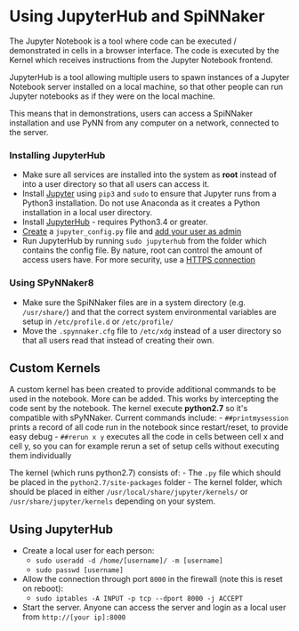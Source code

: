 # Using JupyterHub and SpiNNaker
The Jupyter Notebook is a tool where code can be executed / demonstrated in cells in a browser interface. The code is executed by the Kernel which receives instructions from the Jupyter Notebook frontend.

JupyterHub is a tool allowing multiple users to spawn instances of a Jupyter Notebook server installed on a local machine, so that other people can run Jupyter notebooks as if they were on the local machine.

This means that in demonstrations, users can access a SpiNNaker installation and use PyNN from any computer on a network, connected to the server.

### Installing JupyterHub
- Make sure all services are installed into the system as **root** instead of into a user directory so that all users can access it.
- Install [Jupyter](http://jupyter.org/install.html) using `pip3` and `sudo` to ensure that Jupyter runs from a Python3 installation. Do not use Anaconda as it creates a Python installation in a local user directory.
- Install [JupyterHub](https://jupyterhub.readthedocs.io/en/latest/) - requires Python3.4 or greater.
- [Create](https://jupyterhub.readthedocs.io/en/latest/config-basics.html) a `jupyter_config.py` file and [add your user as admin](https://jupyterhub.readthedocs.io/en/latest/authenticators-users-basics.html)
- Run JupyterHub by running `sudo jupyterhub` from the folder which contains the config file.
By nature, root can control the amount of access users have. For more security, use a [HTTPS connection](https://jupyterhub.readthedocs.io/en/latest/security-basics.html)

### Using SPyNNaker8
- Make sure the SpiNNaker files are in a system directory (e.g. `/usr/share/`) and that the correct system environmental variables are setup in `/etc/profile.d` or `/etc/profile/`
- Move the `.spynnaker.cfg` file to `/etc/xdg` instead of a user directory so that all users read that instead of creating their own.

## Custom Kernels
A custom kernel has been created to provide additional commands to be used in the notebook. More can be added. This works by intercepting the code sent by the notebook. The kernel execute **python2.7** so it's compatible with sPyNNaker.
Current commands include:
    - `##printmysession` prints a record of all code run in the notebook since restart/reset, to provide easy debug
    - `##rerun x y` executes all the code in cells between cell x and cell y, so you can for example rerun a set of setup cells without executing them individually

The kernel (which runs python2.7) consists of:
    - The `.py` file which should be placed in the `python2.7/site-packages` folder
    - The kernel folder, which should be placed in either `/usr/local/share/jupyter/kernels/` or `/usr/share/jupyter/kernels` depending on your system.

## Using JupyterHub
- Create a local user for each person:
    - `sudo useradd -d /home/[username]/ -m [username]`
    - `sudo passwd [username]`
- Allow the connection through port `8000` in the firewall (note this is reset on reboot):
    - `sudo iptables -A INPUT -p tcp --dport 8000 -j ACCEPT`
- Start the server. Anyone can access the server and login as a local user from `http://[your ip]:8000`

